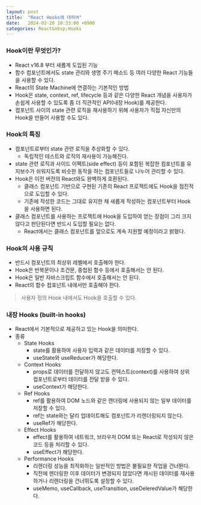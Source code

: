 ```yaml
---
layout: post
title:  "React Hooks에 대하여"
date:   2024-02-20 18:33:00 +0900
categories: React&nbsp;Hooks
---
```


### Hook이란 무엇인가?

- React v16.8 부터 새롭게 도입된 기능
- 함수 컴포넌트에서도 state 관리와 생명 주기 메소드 등 여러 다양한 React 기능들을 사용할 수 있다.
- React의 State Machine에 연결하는 기본적인 방법
- Hook은 state, context, ref, lifecycle 등과 같은 다양한 React 개념을 사용자가 손쉽게 사용할 수 있도록 좀 더 직관적인 API(내장 Hook)를 제공한다.
- 컴포넌트 사이의 state 관련 로직을 재사용하기 위해 사용자가 직접 자신만의 Hook을 만들어 사용할 수도 있다.

### Hook의 특징

- 컴포넌트로부터 state 관련 로직을 추상화할 수 있다.
    - 독립적인 테스트와 로직의 재사용이 가능해진다.
- state 관련 로직과 사이드 이펙트(side effect) 등이 포함된 복잡한 컴포넌트를 유지보수가 쉬워지도록 비슷한 동작을 하는 컴포넌트들로 나누어 관리할 수 있다.
- Hook은 이전 버전의 React와도 완벽하게 호환된다.
    - 클래스 컴포넌트 기반으로 구현된 기존의 React 프로젝트에도 Hook을 점진적으로 도입할 수 있다.
    - 기존에 작성한 코드는 그대로 유지한 채 새롭게 작성하는 컴포넌트부터 Hook을 사용하면 된다.
- 클래스 컴포넌트를 사용하는 프로젝트에 Hook을 도입하여 얻는 장점이 그리 크지 않다고 판단된다면 반드시 도입할 필요는 없다.
    - React에서는 클래스 컴포넌트를 앞으로도 계속 지원할 예정이라고 밝혔다.

### Hook의 사용 규칙

- 반드시 컴포넌트의 최상위 레벨에서 호출해야 한다.
- Hook은 반복문이나 조건문, 중첩된 함수 등에서 호출해서는 안 된다.
- Hook은 일반 자바스크립트 함수에서 호출해서는 안 된다.
- React의 함수 컴포넌트 내에서만 호출해야 한다.

>사용자 정의 Hook 내에서도 Hook을 호출할 수 있다.

### 내장 Hooks (built-in hooks)

- React에서 기본적으로 제공하고 있는 Hook을 의미한다.
- 종류
    - State Hooks
        - state를 활용하여 사용자 입력과 같은 데이터를 저장할 수 있다.
        - useState와 useReducer가 해당한다.
    - Context Hooks
        - props로 데이터를 전달하지 않고도 컨텍스트(context)를 사용하여 상위 컴포넌트로부터 데이터를 전달 받을 수 있다.
        - useContext가 해당한다.
    - Ref Hooks
        - ref를 활용하여 DOM 노드와 같은 렌더링에 사용되지 않는 일부 데이터를 저장할 수 있다.
        - ref는 state와는 달리 업데이트해도 컴포넌트가 리렌더링되지 않는다.
        - useRef가 해당한다.
    - Effect Hooks
        - effect를 활용하여 네트워크, 브라우저 DOM 또는 React로 작성되지 않은 코드 등을 처리할 수 있다.
        - useEffect가 해당한다.
    - Performance Hooks
        - 리렌더링 성능을 최적화하는 일반적인 방법은 불필요한 작업을 건너뛴다.
        - 직전에 렌더링한 이후 데이터가 변경되지 않았다면 캐시된 데이터를 재사용하거나 리렌더링을 건너뛰도록 설정할 수 있다.
        -  useMemo, useCallback, useTransition, useDeleredValue가 해당한다.

<!--

[정리할 목록]

useState
useInput
useTabs
useEffect
useBeforeLeave
useRef
userFullscreen
useTitle
useClick
useFadeIn
useNetwork
useScroll
useConfirm
usePreventLeave
useNotification
useMemo
useId
useMemo
useCallback
useReducer
useContext

forwardRef
CustomHooks

https://velog.io/@joohyeson/React-Hooks-%EC%A2%85%EB%A5%98
useReducer (복잡한 컴포넌트들의 state를 관리 -분리)
useCallback (특정 함수 재사용)
useMemo (연산한 값 재사용)
useRef (DOM선택, 컴포넌트 안에서 조회/수정할 수 있는 변수 관리)
useImperativeHandle
useLayoutEffect
useDebugValue

https://kyung-a.tistory.com/38
useTransition
useDeferreValue
useInsertionEffect

https://ko.legacy.reactjs.org/docs/hooks-reference.html
useState
useEffect
useContext
useReducer
useCallback
useMemo
useRef
useImperativeHandle
useLayoutEffect
useDebugValue
useDeferredValue
useTransition
useId
Library Hooks
useSyncExternalStore
useInsertionEffect


-->